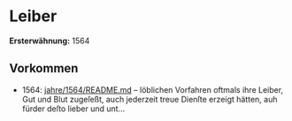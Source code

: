 # Leiber

**Ersterwähnung:** 1564

## Vorkommen
- 1564: [jahre/1564/README.md](../jahre/1564/README.md) – löblichen Vorfahren
oftmals ihre Leiber, Gut und Blut zugeſeßt, auch jederzeit
treue Dienſte erzeigt hätten, auh fürder deſto lieber und
unt...
